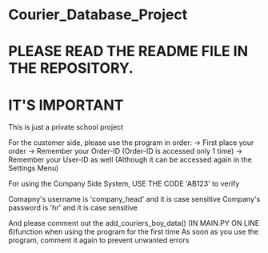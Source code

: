 # Courier_Database_Project
# PLEASE READ THE README FILE IN THE REPOSITORY.
# IT'S IMPORTANT

This is just a private school project

For the customer side, please use the program in order:
-> First place your order
-> Remember your Order-ID (Order-ID is accessed only 1 time)
-> Remember your User-ID as well (Although it can be accessed again in the Settings Menu)

For using the Company Side System,
USE THE CODE 'AB123' to verify

Comapny's username is 'company_head' and it is case sensitive
Company's password is 'hr' and it is case sensitive

And please comment out the add_couriers_boy_data() (IN MAIN.PY ON LINE 6)function when using the program for the first time
As soon as you use the program, comment it again to prevent unwanted errors
